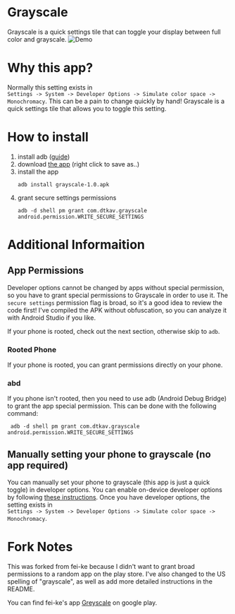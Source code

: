 # Grayscale
Grayscale is a quick settings tile that can toggle your display between full color and grayscale.
![Demo](http://f.dtkav.com/grayscale/demo.gif)

# Why this app?
Normally this setting exists in  
`Settings -> System -> Developer Options -> Simulate color space -> Monochromacy`.
This can be a pain to change quickly by hand! Grayscale is a quick settings tile that allows you to toggle this setting.

# How to install
1. install adb ([guide](https://www.xda-developers.com/install-adb-windows-macos-linux/))
2. download [the app](http://f.dtkav.com/grayscale/grayscale-1.0.apk) (right click to save as..)
3. install the app
    ```
    adb install grayscale-1.0.apk
    ```
4. grant secure settings permissions
    ```
    adb -d shell pm grant com.dtkav.grayscale android.permission.WRITE_SECURE_SETTINGS
    ```

# Additional Informaition
## App Permissions
Developer options cannot be changed by apps without special permission, so you have to grant special permissions to Grayscale in order to use it.
The `secure settings` permission flag is broad, so it's a good idea to review the code first!
I've compiled the APK without obfuscation, so you can analyze it with Android Studio if you like.

If your phone is rooted, check out the next section, otherwise skip to `adb`.

### Rooted Phone
If your phone is rooted, you can grant permissions directly on your phone.

### abd
If you phone isn't rooted, then you need to use adb (Android Debug Bridge) to grant the app special permission.
This can be done with the following command:
```
 adb -d shell pm grant com.dtkav.grayscale android.permission.WRITE_SECURE_SETTINGS
```

## Manually setting your phone to grayscale (no app required)
You can manually set your phone to grayscale (this app is just a quick toggle) in developer options.
You can enable on-device developer options by following [these instructions](https://developer.android.com/studio/debug/dev-options.html).
Once you have developer options, the setting exists in  
`Settings -> System -> Developer Options -> Simulate color space -> Monochromacy`.

# Fork Notes
This was forked from fei-ke because I didn't want to grant broad permissions to a random app on the play store.
I've also changed to the US spelling of "grayscale", as well as add more detailed instructions in the README.

You can find fei-ke's app [Greyscale](https://play.google.com/store/apps/details?id=com.fei_ke.greyscale) on google play.
